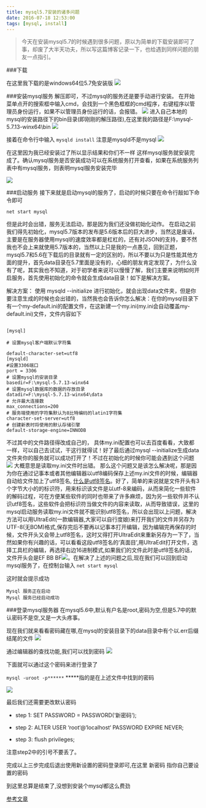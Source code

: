 ```yaml
---
title: mysql5.7安装的诸多问题
date: 2016-07-18 12:53:00
tags: [mysql, install]
---
```

>今天在安装mysql5.7的时候遇到很多问题，原以为简单的下载安装即可了事，却废了大半天功夫，所以写这篇博客记录一下，也给遇到同样问题的朋友一点指引。

<!--more-->

###下载

在这里我下载的是windows64位5.7免安装版
![](/images/mysql-5.7-install/mysql-install-1.png)


###安装mysql服务
解压即可，不过mysql的服务还是要手动进行安装。
在开始菜单点开的搜索框中输入cmd，会找到一个黑色框框的cmd程序，右键程序以管理员身份运行，如果不以管理员身份运行的话，会报错。
![](/images/mysql-5.7-install/mysql-install-cmd.png)
进入自己本地的mysql的安装路径下的bin目录(即刚刚的解压路径),在这里我的路径是F:\\mysql-5.7.13-winx64\\bin
![](/images/mysql-5.7-install/mysql-install-2.png)


接着在命令行中输入
`mysqld install`
注意是mysqld不是mysql
![](/images/mysql-5.7-install/mysql-install-3.png)

在这里因为我已经安装过了所以显示结果和你们不一样
这样mysql服务就安装完成了。确认mysql服务是否安装成功可以在系统服务打开查看，如果在系统服务列表中有mysql服务，则表明mysql服务安装完毕

![](/images/mysql-5.7-install/mysql-install-service.png)


###启动服务
接下来就是启动mysql的服务了，启动的时候只要在命令行敲如下命令即可

`net start mysql`

但是此时会出错，服务无法启动，那是因为我们还没做初始化动作。
在启动之前我们得先初始化，mysql5.7版本的发布是5.6版本后的巨大进步，当然这是废话，主要是在服务器使用mysql的速度效率都是杠杠的，还有对JSON的支持，要不然我也不会上来就使用5.7版本的，当然以上只是我的一点愚见，回到正题，mysql5.7和5.6在下载后的目录就有一定的区别的，所以不要以为只是性能其他方面的提升，首先data目录在5.7里面是没有的，心细的朋友肯定发现了，为什么没有了呢，其实我也不知道，对于初学者来说可以慢慢了解，我们主要来说明如何开启服务，首先使用初始化的命令就会生成data目录！如下是解决方案。

解决方案：
使用 mysqld  --initialize 进行初始化，就会出现data文件夹，但是你要注意生成的时候也会出错的，当然我也会告诉你怎么解决：在你的mysql目录下有一个my-default.ini的配置文件，在这新建一个my.ini(my.ini会自动覆盖my-default.ini)文件，文件内容如下

```

[mysql]

# 设置mysql客户端默认字符集

default-character-set=utf8 
[mysqld]
#设置3306端口
port = 3306 
# 设置mysql的安装目录
basedir=F:\mysql-5.7.13-winx64
# 设置mysql数据库的数据的存放目录
datadir=F:\mysql-5.7.13-winx64\data
# 允许最大连接数
max_connections=200
# 服务端使用的字符集默认为8比特编码的latin1字符集
character-set-server=utf8
# 创建新表时将使用的默认存储引擎
default-storage-engine=INNODB 
```
不过其中的文件路径得改成自己的， 具体my.ini配置也可以去百度看看，大致都一样，可以自己去试试，干这行就得试！好了最后通过mysql  --initialize生成data文件夹你的服务就可以成功打开了！不过在初始化的时候你可能会遇到这个问题
![](/images/mysql-5.7-install/mysql-install-5.png)
大概意思是读取my.ini文件时出错。
那么这个问题又是该怎么解决呢，那是因为你在通过记事本或者其他编辑器以utf8编码保存上述my.ini文件的时候，编辑器自动给文件加上了utf8签名,
[什么是utf8签名](http://blog.csdn.net/linux7985/article/details/7663444)。好了，简单的来说就是文件开头有3个字节大小的的标识符，用来标识该文件是以utf-8来编码，从而来简化一些软件的解码过程，可在方便某些软件的同时也带来了许多麻烦，因为另一些软件并不认识utf8签名，这些软件会把标识符当做文件的内容来读取，从而导致错误，这里的mysql启动服务读取my.ini文件就不能识别utf8签名，所以会出现以上问题，解决方法可以用UltraEdit(一款编辑器,大家可以自行度娘)来打开我们的文件并另存为UTF-8(无BOM)格式,保存完后不要再以记事本打开编辑，因为编辑完再保存的时候，文件开头又会带上utf8签名，这时又得打开UltraEdit来重新另存为一下了，当然如果你有兴趣的话，可以看看这段utf8签名的‘真面目’,用UltraEdit打开文件，选择工具栏的编辑，再选择右边16进制模式,如果我们的文件此时是utf8签名的话，文件开头会是EF BB BF![](/images/mysql-5.7-install/mysql-install-4.png)。在解决了上述的问题之后,现在我们可以回到启动mysql服务了，在控制台输入
`net start mysql`

这时就会提示成功
```
Mysql 服务正在启动
Mysql 服务已经启动成功
```

###登录mysql服务器
在mysql5.6中,默认有户名是root,密码为空,但是5.7中的默认密码不是空,又是一大头疼事。

现在我们就来看看密码藏在哪,在mysql的安装目录下的data目录中有个以.err后缀结尾的文件
![](/images/mysql-5.7-install/mysql-install-6.png)

通过编辑器的查找功能,我们可以找到密码
![](/images/mysql-5.7-install/mysql-install-7.png)

下面就可以通过这个密码来进行登录了

`mysql -uroot -p******`
\*\*\*\*\*指的是在上述文件中找到的密码


![](/images/mysql-5.7-install/mysql-install-8.png)

最后我们还需要更改默认密码


- step 1: SET PASSWORD = PASSWORD(‘新密码‘);

- step 2: ALTER USER ‘root‘@‘localhost‘ PASSWORD EXPIRE NEVER;

- step 3: flush privileges;

注意step2中的引号不要丢了。

完成以上三步完成后退出使用新设置的密码登录即可,在这里 新密码 指你自己要设置的密码

到这里总算是结束了,没想到安装个mysql都这么费劲


[参考文章](http://bbs.csdn.net/topics/391902223?list=lz)



